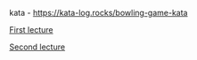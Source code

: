 kata - https://kata-log.rocks/bowling-game-kata

<a href="https://cleancoders.com/episode/clean-code-episode-6-p1">First lecture</a>

<a href="https://cleancoders.com/episode/clean-code-episode-6-p2">Second lecture</a>
